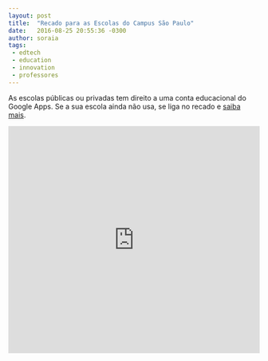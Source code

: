 ```yaml
---
layout: post
title:  "Recado para as Escolas do Campus São Paulo"
date:   2016-08-25 20:55:36 -0300
author: soraia
tags: 
 - edtech 
 - education 
 - innovation
 - professores
---
```


As escolas públicas ou privadas tem direito a uma conta educacional do Google Apps. Se a sua escola ainda não usa, se liga no recado e [saiba mais](http://professoragoogle.com.br).

<iframe 
  width="100%" 
  height="455" 
  src="http://www.youtube.com/embed/AUsU0YBfheE" 
  frameborder="0" 
  allowfullscreen>
</iframe>